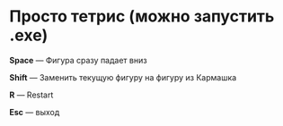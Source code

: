 # Просто тетрис (можно запустить .exe)

**Space** — Фигура сразу падает вниз

**Shift** — Заменить текущую фигуру на фигуру из Кармашка

**R** — Restart

**Esc** — выход
